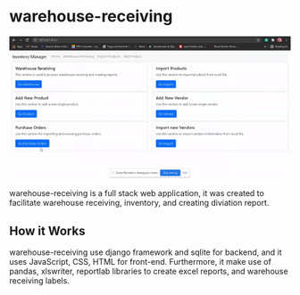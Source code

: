 # warehouse-receiving

![user login page](https://github.com/kavianhabib/warehouse-receiving/blob/main/warehouse-receiving.gif)

warehouse-receiving is a full stack web application, it was created to facilitate warehouse receiving, 
inventory, and creating diviation report.

## How it Works

warehouse-receiving use django framework and sqlite for backend, and it uses JavaScript, CSS, HTML for front-end. 
Furthermore, it make use of pandas, xlswriter, reportlab libraries to create excel reports, and warehouse receiving labels.

